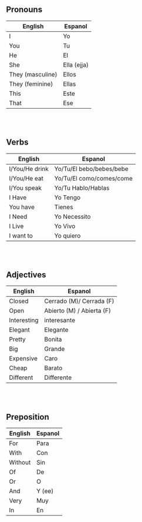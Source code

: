 ## Pronouns

| English          | Espanol     |
| ---------------- | ----------- |
| I                | Yo          |
| You              | Tu          |
| He               | El          |
| She              | Ella (ejja) |
| They (masculine) | Ellos       |
| They (feminine)  | Ellas       |
| This             | Este        |
| That             | Ese         |

<br>
<br>

## Verbs

| English        | Espanol                  |
| -------------- | ------------------------ |
| I/You/He drink | Yo/Tu/El bebo/bebes/bebe |
| I/You/He eat   | Yo/Tu/El como/comes/come |
| I/You speak    | Yo/Tu Hablo/Hablas       |
| I Have         | Yo Tengo                 |
| You have       | Tienes                   |
| I Need         | Yo Necessito             |
| I Live         | Yo Vivo                  |
| I want to      | Yo quiero                |

<br>
<br>

## Adjectives

| English     | Espanol                   |
| ----------- | ------------------------- |
| Closed      | Cerrado (M)/ Cerrada (F)  |
| Open        | Abierto (M) / Abierta (F) |
| Interesting | interesante               |
| Elegant     | Elegante                  |
| Pretty      | Bonita                    |
| Big         | Grande                    |
| Expensive   | Caro                      |
| Cheap       | Barato                    |
| Different   | Differente                |

<br>
<br>

## Preposition

| English | Espanol |
| ------- | ------- |
| For     | Para    |
| With    | Con     |
| Without | Sin     |
| Of      | De      |
| Or      | O       |
| And     | Y (ee)  |
| Very    | Muy     |
| In      | En      |
